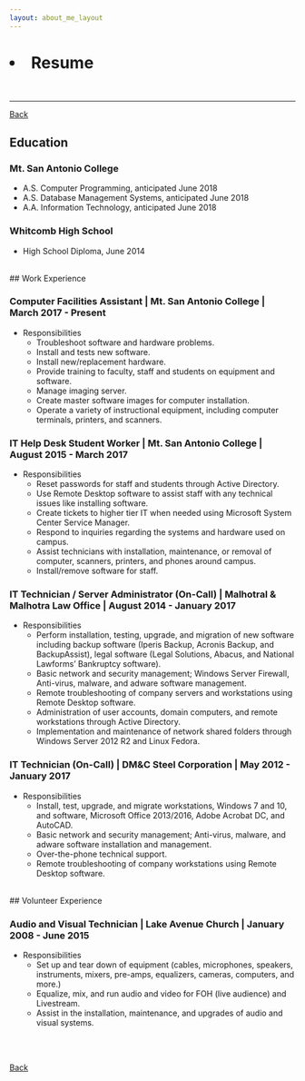 ```yaml
---
layout: about_me_layout
---
```


<!-- This keeps the title on the browser tab from changing. -->

<h1>
    <li class="align-left">Resume</li>
    <!-- <li class="align-right"><a href="/">Download Resume</a></li>  -->
    <!-- add file for download-->
</h1><br>

* * *

<!-- [Back](/about-me) -->
[Back](/)

## Education

### Mt. San Antonio College

*   A.S. Computer Programming, anticipated June 2018
*   A.S. Database Management Systems, anticipated June 2018
*   A.A. Information Technology, anticipated June 2018

### Whitcomb High School

*   High School Diploma, June 2014

<br>
## Work Experience

### **Computer Facilities Assistant** | Mt. San Antonio College | March 2017 - Present
- Responsibilities
    - Troubleshoot software and hardware problems.
    - Install and tests new software.
    - Install new/replacement hardware.
    -  Provide training to faculty, staff and students on equipment and software.
    - Manage imaging server.
    - Create master software images for computer installation.
    - Operate a variety of instructional equipment, including computer terminals, printers, and scanners.

### **IT Help Desk Student Worker** | Mt. San Antonio College | August 2015 - March 2017
- Responsibilities
    - Reset passwords for staff and students through Active Directory.
    - Use Remote Desktop software to assist staff with any technical issues like installing software.
    - Create tickets to higher tier IT when needed using Microsoft System Center Service Manager.
    - Respond to inquiries regarding the systems and hardware used on campus.
    - Assist technicians with installation, maintenance, or removal of computer, scanners, printers, and phones around campus.
    - Install/remove software for staff.

### **IT Technician / Server Administrator (On-Call)** | Malhotral & Malhotra Law Office | August 2014 - January 2017
- Responsibilities
    - Perform installation, testing, upgrade, and migration of new software including backup software (Iperis Backup, Acronis Backup, and BackupAssist), legal software (Legal Solutions, Abacus, and National Lawforms’ Bankruptcy software). 
    - Basic network and security management; Windows Server Firewall, Anti-virus, malware, and adware software management.
    - Remote troubleshooting of company servers and workstations using Remote Desktop software.
    - Administration of user accounts, domain computers, and remote workstations through Active Directory.
    - Implementation and maintenance of network shared folders through Windows Server 2012 R2 and Linux Fedora.

### **IT Technician (On-Call)** | DM&C Steel Corporation | May 2012 - January 2017
- Responsibilities
    - Install, test, upgrade, and migrate workstations, Windows 7 and 10, and software, Microsoft Office 2013/2016, Adobe Acrobat DC, and AutoCAD.
    - Basic network and security management; Anti-virus, malware, and adware software installation and management.
    - Over-the-phone technical support.
    - Remote troubleshooting of company workstations using Remote Desktop software.

<br>
## Volunteer Experience

### **Audio and Visual Technician** | Lake Avenue Church | January 2008 - June 2015
- Responsibilities
    - Set up and tear down of equipment (cables, microphones, speakers, instruments, mixers, pre-amps, equalizers, cameras, computers, and more.)
    - Equalize, mix, and run audio and video for FOH (live audience) and Livestream. 
    - Assist in the installation, maintenance, and upgrades of audio and visual systems. 



<br><br>
<!-- [Back](about-me) -->
[Back](/)
